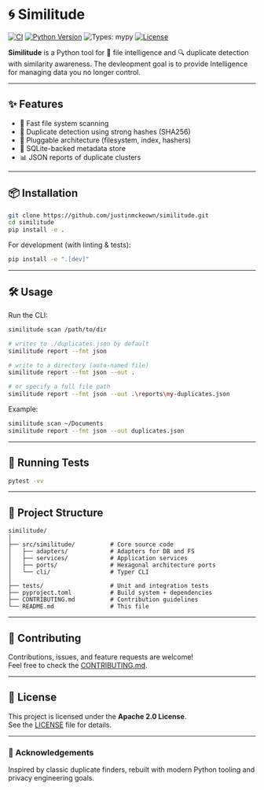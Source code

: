 # 🌀 Similitude

[![CI](https://github.com/justinmckeown/similitude/actions/workflows/ci.yml/badge.svg)](https://github.com/justinmckeown/similitude/actions/workflows/ci.yml)
[![Python Version](https://img.shields.io/badge/python-3.10%2B-blue)](https://www.python.org/downloads/)
![Types: mypy](https://img.shields.io/badge/types-mypy-informational)
[![License](https://img.shields.io/badge/license-Apache--2.0-green)](LICENSE)

**Similitude** is a Python tool for 📂 file intelligence and 🔍 duplicate detection with similarity awareness. The devleopment goal is to provide Intelligence for managing data you no longer control.

---

## ✨ Features

- 🚀 Fast file system scanning  
- 🧩 Duplicate detection using strong hashes (SHA256)  
- 🔎 Pluggable architecture (filesystem, index, hashers)  
- 💾 SQLite-backed metadata store  
- 📊 JSON reports of duplicate clusters  

---

## 📦 Installation

```bash
git clone https://github.com/justinmckeown/similitude.git
cd similitude
pip install -e .
```

For development (with linting & tests):

```bash
pip install -e ".[dev]"
```

---

## 🛠️ Usage

Run the CLI:

```bash
similitude scan /path/to/dir

# writes to ./duplicates.json by default
similitude report --fmt json

# write to a directory (auto-named file)
similitude report --fmt json --out .

# or specify a full file path
similitude report --fmt json --out .\reports\my-duplicates.json

```

Example:  

```bash
similitude scan ~/Documents
similitude report --fmt json --out duplicates.json
```

---

## 🧪 Running Tests

```bash
pytest -vv
```

---

## 📂 Project Structure

```
similitude/
│
├── src/similitude/          # Core source code
│   ├── adapters/            # Adapters for DB and FS
│   ├── services/            # Application services
│   ├── ports/               # Hexagonal architecture ports
│   └── cli/                 # Typer CLI
│
├── tests/                   # Unit and integration tests
├── pyproject.toml           # Build system + dependencies
├── CONTRIBUTING.md          # Contribution guidelines
└── README.md                # This file
```

---

## 🤝 Contributing

Contributions, issues, and feature requests are welcome!  
Feel free to check the [CONTRIBUTING.md](CONTRIBUTING.md).

---

## 📜 License

This project is licensed under the **Apache 2.0 License**.  
See the [LICENSE](LICENSE) file for details.

---

### 🙌 Acknowledgements
Inspired by classic duplicate finders, rebuilt with modern Python tooling and privacy engineering goals.  
